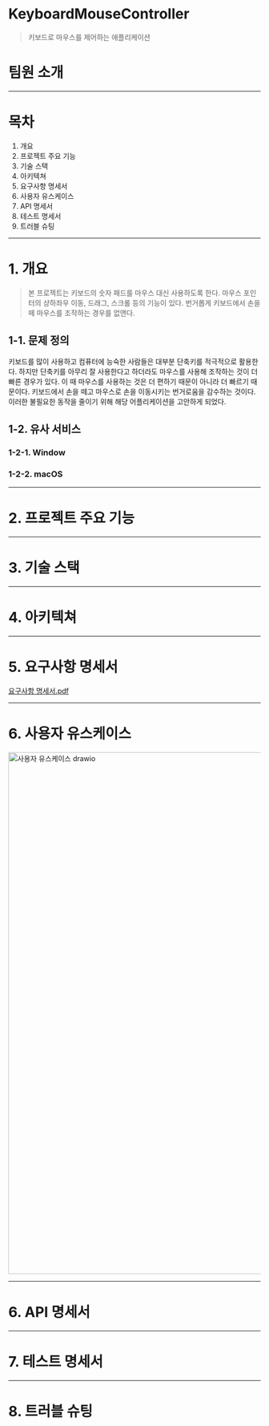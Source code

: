 # KeyboardMouseController
> 키보드로 마우스를 제어하는 애플리케이션

# 팀원 소개

----

# 목차
1. 개요
2. 프로젝트 주요 기능
3. 기술 스택
4. 아키텍쳐
5. 요구사항 명세서
6. 사용자 유스케이스
7. API 명세서
8. 테스트 명세서
9. 트러블 슈팅
----

# 1. 개요
> 본 프로젝트는 키보드의 숫자 패드를 마우스 대신 사용하도록 한다. 마우스 포인터의 상하좌우 이동, 드래그, 스크롤 등의 기능이 있다. 번거롭게 키보드에서 손을 떼 마우스를 조작하는 경우를 없앤다.

## 1-1. 문제 정의
 키보드를 많이 사용하고 컴퓨터에 능숙한 사람들은 대부분 단축키를 적극적으로 활용한다. 하지만 단축키를 아무리 잘 사용한다고 하더라도 마우스를 사용해 조작하는 것이 더 빠른 경우가 있다. 
 이 때 마우스를 사용하는 것은 더 편하기 때문이 아니라 더 빠르기 때문이다. 키보드에서 손을 떼고 마우스로 손을 이동시키는 번거로움을 감수하는 것이다. 이러한 불필요한 동작을 줄이기 위해 해당 어플리케이션을 고안하게 되었다. 
## 1-2. 유사 서비스
### 1-2-1. Window

### 1-2-2. macOS

----

# 2. 프로젝트 주요 기능

----

# 3. 기술 스택

----

# 4. 아키텍쳐

----

# 5. 요구사항 명세서
[요구사항 명세서.pdf](https://github.com/user-attachments/files/23012182/default.pdf)

----

# 6. 사용자 유스케이스
<img width="721" height="1041" alt="사용자 유스케이스 drawio" src="https://github.com/user-attachments/assets/6241a977-f8b0-4a84-a962-097f832b6a99" />

----

# 6. API 명세서

----

# 7. 테스트 명세서

----

# 8. 트러블 슈팅

